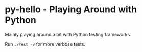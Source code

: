 py-hello - Playing Around with Python
=====================================

Mainly playing around a bit with Python testing frameworks.

Run `./Test -v` for more verbose tests.
